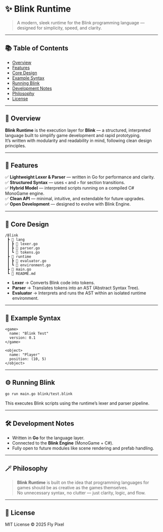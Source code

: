 
# ✨ Blink Runtime

> A modern, sleek runtime for the Blink programming language — designed for simplicity, speed, and clarity.

---

## 📚 Table of Contents
- [Overview](#-overview)
- [Features](#-features)
- [Core Design](#-core-design)
- [Example Syntax](#-example-syntax)
- [Running Blink](#-running-blink)
- [Development Notes](#-development-notes)
- [Philosophy](#-philosophy)
- [License](#-license)

---

## 🚀 Overview

**Blink Runtime** is the execution layer for **Blink** — a structured, interpreted language built to simplify game development and rapid prototyping.  
It’s written with modularity and readability in mind, following clean design principles.

---

## 🧩 Features

✅ **Lightweight Lexer & Parser** — written in Go for performance and clarity.  
✅ **Structured Syntax** — uses `<` and `>` for section transitions.  
✅ **Hybrid Model** — interpreted scripts running on a compiled C# MonoGame engine.  
✅ **Clean API** — minimal, intuitive, and extendable for future upgrades.  
✅ **Open Development** — designed to evolve with Blink Engine.

---

## 🧠 Core Design

```text
/Blink
 ┣ 📂 lang
 ┃ ┣ 📜 lexer.go
 ┃ ┣ 📜 parser.go
 ┃ ┗ 📜 tokens.go
 ┣ 📂 runtime
 ┃ ┣ 📜 evaluator.go
 ┃ ┗ 📜 environment.go
 ┣ 📜 main.go
 ┗ 📜 README.md
```

- **Lexer** → Converts Blink code into tokens.  
- **Parser** → Translates tokens into an AST (Abstract Syntax Tree).  
- **Evaluator** → Interprets and runs the AST within an isolated runtime environment.

---

## 🧰 Example Syntax

```blink
<game>
  name: "Blink Test"
  version: 0.1
</game>

<object>
  name: "Player"
  position: (10, 5)
</object>
```

---

## ⚙️ Running Blink

```bash
go run main.go blink/test.blink
```

This executes Blink scripts using the runtime’s lexer and parser pipeline.

---

## 🛠️ Development Notes

- Written in **Go** for the language layer.  
- Connected to the **Blink Engine** (MonoGame + C#).  
- Fully open to future modules like scene rendering and prefab handling.  

---

## 🪄 Philosophy

> **Blink Runtime** is built on the idea that programming languages for games should be as creative as the games themselves.  
> No unnecessary syntax, no clutter — just clarity, logic, and flow.

---

## 🧾 License

MIT License © 2025 Fly Pixel
